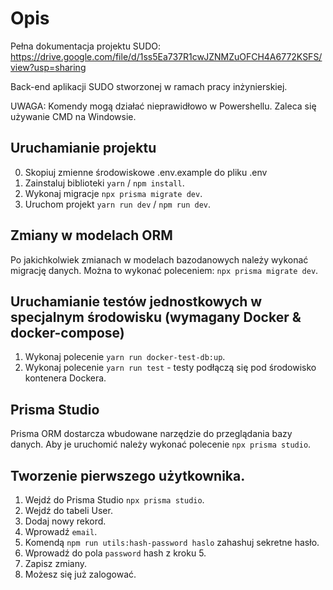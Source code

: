 # Opis

Pełna dokumentacja projektu SUDO: https://drive.google.com/file/d/1ss5Ea737R1cwJZNMZuOFCH4A6772KSFS/view?usp=sharing

Back-end aplikacji SUDO stworzonej w ramach pracy inżynierskiej.

UWAGA: Komendy mogą działać nieprawidłowo w Powershellu. Zaleca się używanie CMD na Windowsie.

## Uruchamianie projektu

0. Skopiuj zmienne środowiskowe .env.example do pliku .env
1. Zainstaluj biblioteki `yarn` / `npm install`.
2. Wykonaj migracje `npx prisma migrate dev`.
3. Uruchom projekt `yarn run dev` / `npm run dev`.

## Zmiany w modelach ORM

Po jakichkolwiek zmianach w modelach bazodanowych należy wykonać migrację danych.
Można to wykonać poleceniem: `npx prisma migrate dev`.

## Uruchamianie testów jednostkowych w specjalnym środowisku (wymagany Docker & docker-compose)

1. Wykonaj polecenie `yarn run docker-test-db:up`.
2. Wykonaj polecenie `yarn run test` - testy podłączą się pod środowisko kontenera Dockera.

## Prisma Studio

Prisma ORM dostarcza wbudowane narzędzie do przeglądania bazy danych. Aby je uruchomić należy wykonać polecenie `npx prisma studio`.

## Tworzenie pierwszego użytkownika.

1. Wejdź do Prisma Studio `npx prisma studio`.
2. Wejdź do tabeli User.
3. Dodaj nowy rekord.
4. Wprowadź `email`.
5. Komendą `npm run utils:hash-password haslo` zahashuj sekretne hasło.
6. Wprowadź do pola `password` hash z kroku 5.
7. Zapisz zmiany.
8. Możesz się już zalogować.

